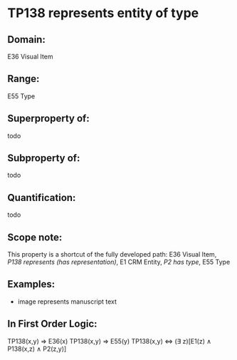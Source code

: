 # TP138 represents entity of type

## Domain: 

E36 Visual Item

## Range: 

E55 Type

## Superproperty of: 

todo

## Subproperty of: 

todo

## Quantification: 

todo

## Scope note: 

This property is a shortcut of the fully developed path: E36 Visual Item, _P138 represents (has representation)_, E1 CRM Entity, _P2 has type_, E55 Type

## Examples: 

* image represents manuscript text

## In First Order Logic: 

TP138(x,y) ⇒ E36(x)
TP138(x,y) ⇒ E55(y)
TP138(x,y) ⇔ (∃ z)[E1(z) ∧ P138(x,z) ∧ P2(z,y)]

